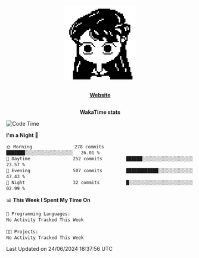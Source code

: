 ##

<p align="center">
  <img src="./person.gif" />
</p>

##

<div align="center">
  <p>
    <strong>
    <a href='https://domm.me'>Website</a>
    </strong>
  </p>
</div>

##

<div align="center">
  <p>
    <strong>
    WakaTime stats
    </strong>
  </p>
</div>

<!--START_SECTION:waka-->
![Code Time](http://img.shields.io/badge/Code%20Time-119%20hrs%2045%20mins-blue)

**I'm a Night 🦉** 

```text
🌞 Morning                278 commits         ███████░░░░░░░░░░░░░░░░░░   26.01 % 
🌆 Daytime                252 commits         ██████░░░░░░░░░░░░░░░░░░░   23.57 % 
🌃 Evening                507 commits         ████████████░░░░░░░░░░░░░   47.43 % 
🌙 Night                  32 commits          █░░░░░░░░░░░░░░░░░░░░░░░░   02.99 % 
```


📊 **This Week I Spent My Time On** 

```text
💬 Programming Languages: 
No Activity Tracked This Week

🐱‍💻 Projects: 
No Activity Tracked This Week
```


 Last Updated on 24/06/2024 18:37:56 UTC
<!--END_SECTION:waka-->

